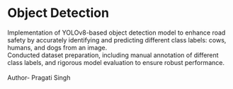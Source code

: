# Object Detection
Implementation of YOLOv8-based object detection model to enhance road safety by accurately identifying and predicting different class labels: cows, humans, and dogs from an image.
<br>
Conducted dataset preparation, including manual annotation of different class labels, and rigorous model evaluation to ensure robust performance.
<br><br>
Author- Pragati Singh
